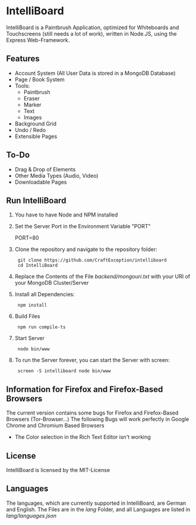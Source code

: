 # IntelliBoard

IntelliBoard is a Paintbrush Application, optimized for Whiteboards and Touchscreens (still needs a lot of work),
written in Node.JS, using the Express Web-Framework.

## Features

- Account System (All User Data is stored in a MongoDB Database)
- Page / Book System
- Tools:
    - Paintbrush
    - Eraser
    - Marker
    - Text
    - Images
- Background Grid
- Undo / Redo
- Extensible Pages

## To-Do

- Drag & Drop of Elements
- Other Media Types (Audio, Video)
- Downloadable Pages

## Run IntelliBoard

1. You have to have Node and NPM installed

2. Set the Server Port in the Environment Variable "PORT" 


    PORT=80

2. Clone the repository and navigate to the repository folder:
    
        git clone https://github.com/CraftException/intelliboard
        cd IntelliBoard

3. Replace the Contents of the File *backend/mongouri.txt* with your URI of your MongoDB Cluster/Server


4. Install all Dependencies:

        npm install
   
5. Build Files
    
        npm run compile-ts
   
6. Start Server

        node bin/www

5. To run the Server forever, you can start the Server with screen:

        screen -S intelliboard node bin/www

## Information for Firefox and Firefox-Based Browsers
The current version contains some bugs for Firefox and Firefox-Based Browsers (Tor-Browser...)
The following Bugs will work perfectly in Google Chrome and Chromium Based Browsers
- The Color selection in the Rich Text Editor isn't working

## License

IntelliBoard is licensed by the MIT-License

## Languages

The languages, which are currently supported in IntelliBoard, are German and English.
The Files are in the *lang* Folder, and all Languages are listed in *lang/languages.json*